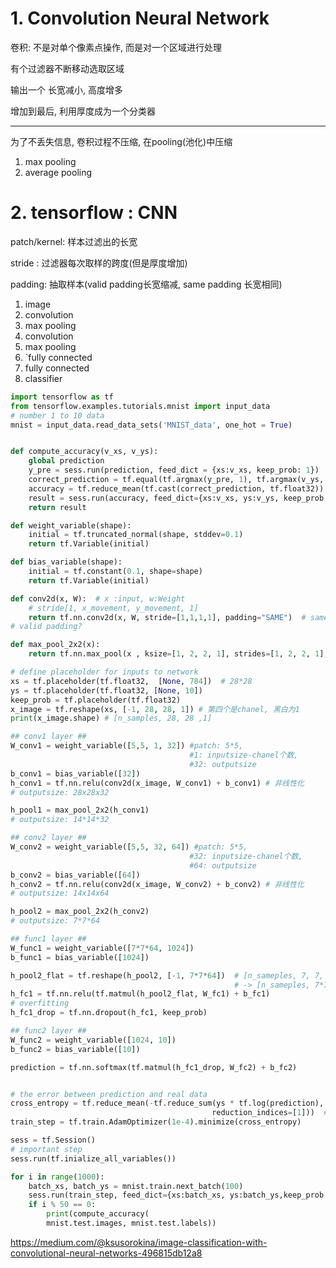 # 1. Convolution Neural Network

  卷积: 不是对单个像素点操作, 而是对一个区域进行处理



有个过滤器不断移动选取区域

输出一个 长宽减小, 高度增多

增加到最后, 利用厚度成为一个分类器

---

为了不丢失信息, 卷积过程不压缩, 在pooling(池化)中压缩

1. max pooling
2. average pooling



# 2. tensorflow : CNN

patch/kernel: 样本过滤出的长宽

stride : 过滤器每次取样的跨度(但是厚度增加)

padding: 抽取样本(valid padding长宽缩减, same padding 长宽相同)



1. image
2. convolution
3. max pooling
4. convolution
5. max pooling
6. `fully connected
7. fully connected
8. classifier



~~~python
import tensorflow as tf
from tensorflow.examples.tutorials.mnist import input_data
# number 1 to 10 data
mnist = input_data.read_data_sets('MNIST_data', one_hot = True)


def compute_accuracy(v_xs, v_ys):
    global prediction
    y_pre = sess.run(prediction, feed_dict = {xs:v_xs, keep_prob: 1})
    correct_prediction = tf.equal(tf.argmax(y_pre, 1), tf.argmax(v_ys, 1))
    accuracy = tf.reduce_mean(tf.cast(correct_prediction, tf.float32))
    result = sess.run(accuracy, feed_dict={xs:v_xs, ys:v_ys, keep_prob:1})
    return result

def weight_variable(shape):
    initial = tf.truncated_normal(shape, stddev=0.1)
    return tf.Variable(initial)

def bias_variable(shape):
    initial = tf.constant(0.1, shape=shape)
    return tf.Variable(initial)

def conv2d(x, W):  # x :input, w:Weight
 	# stride[1, x_movement, y_movement, 1]
	return tf.nn.conv2d(x, W, stride=[1,1,1,1], padding="SAME")  # same padding
# valid padding?

def max_pool_2x2(x):
    return tf.nn.max_pool(x , ksize=[1, 2, 2, 1], strides=[1, 2, 2, 1], padding="SAME")

# define placeholder for inputs to network
xs = tf.placeholder(tf.float32,  [None, 784])  # 28*28
ys = tf.placeholder(tf.float32, [None, 10])
keep_prob = tf.placeholder(tf.float32)
x_image = tf.reshape(xs, [-1, 28, 28, 1]) # 第四个是chanel, 黑白为1
print(x_image.shape) # [n_samples, 28, 28 ,1]

## conv1 layer ##
W_conv1 = weight_variable([5,5, 1, 32]) #patch: 5*5, 
										#1: inputsize-chanel个数, 
    									#32: outputsize
b_conv1 = bias_variable([32])
h_conv1 = tf.nn.relu(conv2d(x_image, W_conv1) + b_conv1) # 非线性化
# outputsize: 28x28x32

h_pool1 = max_pool_2x2(h_conv1)
# outputsize: 14*14*32

## conv2 layer ##
W_conv2 = weight_variable([5,5, 32, 64]) #patch: 5*5, 
										#32: inputsize-chanel个数, 
    									#64: outputsize
b_conv2 = bias_variable([64])
h_conv2 = tf.nn.relu(conv2d(x_image, W_conv2) + b_conv2) # 非线性化
# outputsize: 14x14x64

h_pool2 = max_pool_2x2(h_conv2)
# outputsize: 7*7*64

## func1 layer ##
W_func1 = weight_variable([7*7*64, 1024])
b_func1 = bias_variable([1024])

h_pool2_flat = tf.reshape(h_pool2, [-1, 7*7*64])  # [n_sameples, 7, 7, 64]
											      # -> [n_sameples, 7*7*64]
h_fc1 = tf.nn.relu(tf.matmul(h_pool2_flat, W_fc1) + b_fc1)
# overfitting
h_fc1_drop = tf.nn.dropout(h_fc1, keep_prob)

## func2 layer ##
W_func2 = weight_variable([1024, 10])
b_func2 = bias_variable([10])

prediction = tf.nn.softmax(tf.matmul(h_fc1_drop, W_fc2) + b_fc2)


# the error between prediction and real data
cross_entropy = tf.reduce_mean(-tf.reduce_sum(ys * tf.log(prediction),
                                             reduction_indices=[1]))  # loss
train_step = tf.train.AdamOptimizer(1e-4).minimize(cross_entropy)

sess = tf.Session()
# important step
sess.run(tf.inialize_all_variables())

for i in range(1000):
    batch_xs, batch_ys = mnist.train.next_batch(100)
    sess.run(train_step, feed_dict={xs:batch_xs, ys:batch_ys,keep_prob:1})
    if i % 50 == 0:
        print(compute_accuracy(
        mnist.test.images, mnist.test.labels))
~~~

https://medium.com/@ksusorokina/image-classification-with-convolutional-neural-networks-496815db12a8


